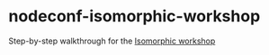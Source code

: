 # nodeconf-isomorphic-workshop
Step-by-step walkthrough for the [Isomorphic workshop](https://2016.nodeconf.com.ar/workshops.html#vazquez)
